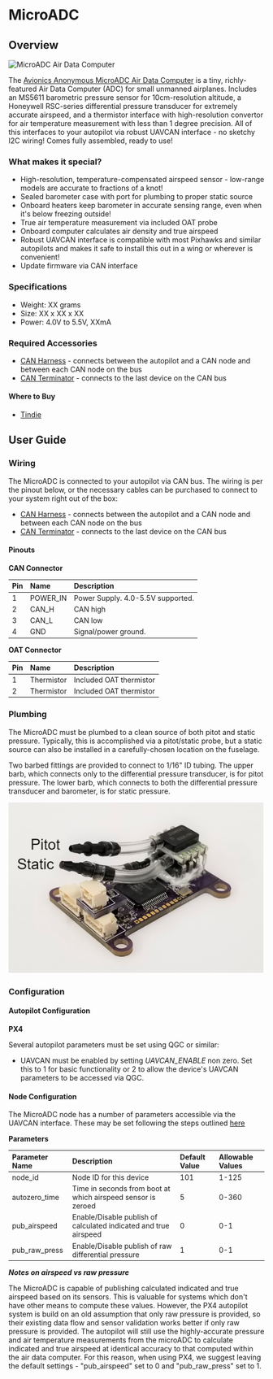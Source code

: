 # MicroADC

## Overview

![MicroADC Air Data Computer](https://github.com/avionicsanonymous/avionicsanonymous.github.io/tree/8a4f4f0f8bb4623c20890422587e50bf31e8541a/.gitbook/assets/microadc.png)

The [Avionics Anonymous MicroADC Air Data Computer](https://www.tindie.com/products/avionicsanonymous/uavcan-air-data-computer-airspeed-sensor/) is a tiny, richly-featured Air Data Computer \(ADC\) for small unmanned airplanes. Includes an MS5611 barometric pressure sensor for 10cm-resolution altitude, a Honeywell RSC-series differential pressure transducer for extremely accurate airspeed, and a thermistor interface with high-resolution convertor for air temperature measurement with less than 1 degree precision. All of this interfaces to your autopilot via robust UAVCAN interface - no sketchy I2C wiring! Comes fully assembled, ready to use!

### What makes it special?

* High-resolution, temperature-compensated airspeed sensor - low-range models are accurate to fractions of a knot!
* Sealed barometer case with port for plumbing to proper static source
* Onboard heaters keep barometer in accurate sensing range, even when it's below freezing outside!
* True air temperature measurement via included OAT probe
* Onboard computer calculates air density and true airspeed
* Robust UAVCAN interface is compatible with most Pixhawks and similar autopilots and makes it safe to install this out in a wing or wherever is convenient!
* Update firmware via CAN interface

### Specifications

* Weight: XX grams
* Size: XX x XX x XX
* Power: 4.0V to 5.5V, XXmA

### Required Accessories

* [CAN Harness](https://www.tindie.com/products/avionicsanonymous/uavcan-interconnect-cable/) - connects between the autopilot and a CAN node and between each CAN node on the bus
* [CAN Terminator](https://www.tindie.com/products/avionicsanonymous/uavcan-jst-terminator/) - connects to the last device on the CAN bus

#### Where to Buy

* [Tindie](https://www.tindie.com/products/avionicsanonymous/uavcan-air-data-computer-airspeed-sensor/)

## User Guide

### Wiring

The MicroADC is connected to your autopilot via CAN bus. The wiring is per the pinout below, or the necessary cables can be purchased to connect to your system right out of the box:

* [CAN Harness](https://www.tindie.com/products/avionicsanonymous/uavcan-interconnect-cable/) - connects between the autopilot and a CAN node and between each CAN node on the bus
* [CAN Terminator](https://www.tindie.com/products/avionicsanonymous/uavcan-jst-terminator/) - connects to the last device on the CAN bus

#### Pinouts

**CAN Connector**

| Pin | Name | Description |
| :--- | :--- | :--- |
| 1 | POWER\_IN | Power Supply. 4.0-5.5V supported. |
| 2 | CAN\_H | CAN high |
| 3 | CAN\_L | CAN low |
| 4 | GND | Signal/power ground. |

**OAT Connector**

| Pin | Name | Description |
| :--- | :--- | :--- |
| 1 | Thermistor | Included OAT thermistor |
| 2 | Thermistor | Included OAT thermistor |

### Plumbing

The MicroADC must be plumbed to a clean source of both pitot and static pressure. Typically, this is accomplished via a pitot/static probe, but a static source can also be installed in a carefully-chosen location on the fuselage.

Two barbed fittings are provided to connect to 1/16" ID tubing. The upper barb, which connects only to the differential pressure transducer, is for pitot pressure. The lower barb, which connects to both the differential pressure transducer and barometer, is for static pressure.

![MicroADC Air Connections](../.gitbook/assets/microadcAirConnections.png)

### Configuration

#### Autopilot Configuration

**PX4**

Several autopilot parameters must be set using QGC or similar:

* UAVCAN must be enabled by setting _UAVCAN\_ENABLE_ non zero. Set this to 1 for basic functionality or 2 to allow the device's UAVCAN parameters to be accessed via QGC.

#### Node Configuration

The MicroADC node has a number of parameters accessible via the UAVCAN interface. These may be set following the steps outlined [here](../general/parameters.md)

**Parameters**

| Parameter Name | Description | Default Value | Allowable Values |
| :--- | :--- | :--- | :--- |
| node\_id | Node ID for this device | 101 | 1-125 |
| autozero\_time | Time in seconds from boot at which airspeed sensor is zeroed | 5 | 0-360 |
| pub\_airspeed | Enable/Disable publish of calculated indicated and true airspeed | 0 | 0-1 |
| pub\_raw\_press | Enable/Disable publish of raw differential pressure | 1 | 0-1 |

_**Notes on airspeed vs raw pressure**_

The MicroADC is capable of publishing calculated indicated and true airspeed based on its sensors. This is valuable for systems which don't have other means to compute these values. However, the PX4 autopilot system is build on an old assumption that only raw pressure is provided, so their existing data flow and sensor validation works better if only raw pressure is provided. The autopilot will still use the highly-accurate pressure and air temperature measurements from the microADC to calculate indicated and true airspeed at identical accuracy to that computed within the air data computer. For this reason, when using PX4, we suggest leaving the default settings - "pub\_airspeed" set to 0 and "pub\_raw\_press" set to 1.

